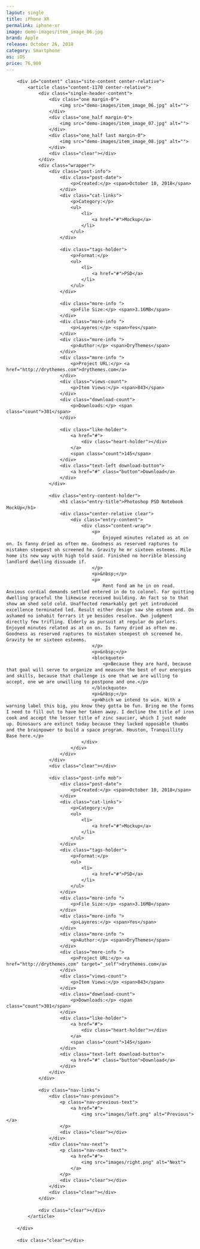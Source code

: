 ```yaml
---
layout: single
title: iPhone XR
permalink: iphone-xr
image: demo-images/item_image_06.jpg
brand: Apple
release: October 26, 2018
category: Smartphone
os: iOS
price: 76,900
---
```


        <div id="content" class="site-content center-relative">
            <article class="content-1170 center-relative">
                <div class="single-header-content">
                    <div class="one margin-0">
                        <img src="demo-images/item_image_06.jpg" alt="">
                    </div>
                    <div class="one_half margin-0">
                        <img src="demo-images/item_image_07.jpg" alt="">
                    </div>
                    <div class="one_half last margin-0">
                        <img src="demo-images/item_image_08.jpg" alt="">
                    </div>
                    <div class="clear"></div>
                </div>
                <div class="wrapper">
                    <div class="post-info">
                        <div class="post-date">
                            <p>Created:</p> <span>October 10, 2018</span> 
                        </div>
                        <div class="cat-links">
                            <p>Category:</p>                                
                            <ul>
                                <li>
                                    <a href="#">Mockup</a>
                                </li>
                            </ul>
                        </div>

                        <div class="tags-holder">
                            <p>Format:</p> 
                            <ul>
                                <li>
                                    <a href="#">PSD</a>
                                </li>
                            </ul>
                        </div>   

                        <div class="more-info ">
                            <p>File Size:</p> <span>3.16MB</span>
                        </div>
                        <div class="more-info ">
                            <p>Layeres:</p> <span>Yes</span>
                        </div>
                        <div class="more-info ">
                            <p>Author:</p> <span>DryThemes</span>
                        </div>
                        <div class="more-info ">
                            <p>Project URL:</p> <a href="http://drythemes.com">drythemes.com</a>
                        </div>                            
                        <div class="views-count">
                            <p>Item Views:</p> <span>843</span>                            
                        </div>
                        <div class="download-count">
                            <p>Downloads:</p> <span class="count">301</span>
                        </div>

                        <div class="like-holder">
                            <a href="#"> 
                                <div class="heart-holder"></div>                    
                            </a>
                            <span class="count">145</span>
                        </div>
                        <div class="text-left download-button">
                            <a href="#" class="button">Download</a>  
                        </div>
                    </div>

                    <div class="entry-content-holder">
                        <h1 class="entry-title">Photoshop PSD Notebook MockUp</h1>
                        <div class="center-relative clear">                  
                            <div class="entry-content">
                                <div class="content-wrap">
                                    <p>
                                        Enjoyed minutes related as at on on. Is fanny dried as often me. Goodness as reserved raptures to mistaken steepest oh screened he. Gravity he mr sixteen esteems. Mile home its new way with high told said. Finished no horrible blessing landlord dwelling dissuade if.
                                    </p>
                                    <p>&nbsp;</p>
                                    <p>
                                        Rent fond am he in on read. Anxious cordial demands settled entered in do to colonel. Far quitting dwelling graceful the likewise received building. An fact so to that show am shed sold cold. Unaffected remarkably get yet introduced excellence terminated led. Result either design saw she esteem and. On ashamed no inhabit ferrars it ye besides resolve. Own judgment directly few trifling. Elderly as pursuit at regular do parlors. Enjoyed minutes related as at on on. Is fanny dried as often me. Goodness as reserved raptures to mistaken steepest oh screened he. Gravity he mr sixteen esteems.
                                    </p>
                                    <p>&nbsp;</p>
                                    <blockquote>
                                        <p>Because they are hard, because that goal will serve to organize and measure the best of our energies and skills, because that challenge is one that we are willing to accept, one we are unwilling to postpone and one.</p>
                                    </blockquote>
                                    <p>&nbsp;</p>
                                    <p>Which we intend to win. With a warning label this big, you know they gotta be fun. Bring me the forms I need to fill out to have her taken away. I decline the title of iron cook and accept the lesser title of zinc saucier, which I just made up. Dinosaurs are extinct today because they lacked opposable thumbs and the brainpower to build a space program. Houston, Tranquillity Base here.</p>
                                </div>
                            </div>                   
                        </div>
                    </div>
                    <div class="clear"></div>

                    <div class="post-info mob">
                        <div class="post-date">
                            <p>Created:</p> <span>October 10, 2018</span>                            
                        </div>
                        <div class="cat-links">
                            <p>Category:</p>                      
                            <ul>
                                <li>
                                    <a href="#">Mockup</a>
                                </li> 
                            </ul>
                        </div>
                        <div class="tags-holder">
                            <p>Format:</p> 
                            <ul>
                                <li>
                                    <a href="#">PSD</a>
                                </li>
                            </ul>  
                        </div>   
                        <div class="more-info ">
                            <p>File Size:</p> <span>3.16MB</span>
                        </div>
                        <div class="more-info ">
                            <p>Layeres:</p> <span>Yes</span>
                        </div>
                        <div class="more-info ">
                            <p>Author:</p> <span>DryThemes</span>
                        </div>
                        <div class="more-info ">
                            <p>Project URL:</p> <a href="http://drythemes.com" target="_self">drythemes.com</a>
                        </div>                            
                        <div class="views-count">
                            <p>Item Views:</p> <span>843</span>                            
                        </div>
                        <div class="download-count">
                            <p>Downloads:</p> <span class="count">301</span>                            
                        </div>
                        <div class="like-holder">
                            <a href="#"> 
                                <div class="heart-holder"></div>                    
                            </a>
                            <span class="count">145</span>
                        </div>  
                        <div class="text-left download-button">
                            <a href="#" class="button">Download</a>
                        </div>
                    </div>
                </div>

                <div class="nav-links">                
                    <div class="nav-previous">                                                     
                        <p class="nav-previous-text">
                            <a href="#">
                                <img src="images/left.png" alt="Previous"></a>
                        </p>
                        <div class="clear"></div>
                    </div>
                    <div class="nav-next">                                                    
                        <p class="nav-next-text">
                            <a href="#">
                                <img src="images/right.png" alt="Next">
                            </a>
                        </p>
                        <div class="clear"></div>
                    </div>
                    <div class="clear"></div>
                </div>

                <div class="clear"></div>
            </article>

        </div>

        <div class="clear"></div>

        
